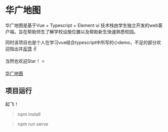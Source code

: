 # 华广地图
华广地图是基于Vue + Typescript + Element ui 技术栈由学生独立开发的web客户端。旨在帮助师生了解学校设施位置以及帮助新生快速熟悉校园。

同时该项目也是个人在学习vue结合typescript中所写的小demo，不足的部分欢迎指出并[反馈](https://github.com/Magren0321/hgmap/issues) :v:

当然也欢迎Star！ :star:

[华广地图](https://map.xingkong.us/)

## 项目运行
起飞！
> npm install

> npm run serve

